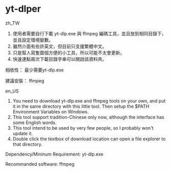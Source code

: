 # yt-dlper

zh_TW
1. 使用者需要自行下載 yt-dlp.exe 與 ffmpeg 編碼工具，並且放到相同目錄下，並且設定環境變數。
2. 雖然介面有些許英文，但目前只支援繁體中文。
3. 只是幫人寫隻圖個方便的小工具，所以可能不太會更新。
4. 快速連點兩次下載目錄字串可以開啟該資料夾。

相依性：
最少需要yt-dlp.exe

建議安裝：
ffmpeg

en_US
1. You need to download yt-dlp.exe and ffmpeg tools on your own, and put it in the same directory with this little tool.
   Then setup the $PATH Environment Variables on Windows.
2. This tool support tradition-Chinese only now, although the interface has some English words.
3. This tool intend to be used by very few people, so I probably won't update it.
4. Double click the textbox of download location can open a file explorer to that directory.

Dependency/Mininum Requirement:
yt-dlp.exe

Recommanded software:
ffmpeg
